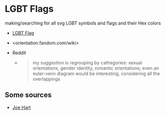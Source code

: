 # LGBT Flags

making/searching for all svg LGBT symbols and flags and their Hex colors

- [LGBT Flag](https://pt.m.wikipedia.org/w/index.php?title=Ficheiro:Gay_Pride_Flag.svg&offset=&limit=500)
- <orientation.fandom.com/wiki>

- Reddit
  - > my suggestion is regrouping by cathegories: sexual orientations, gender identity, romantic orientations; even an euler-venn diagram would be interesting, considering all the overlappings

## Some sources

- [Joe Hart](https://github.com/JoeHart/pride-flag-api)
